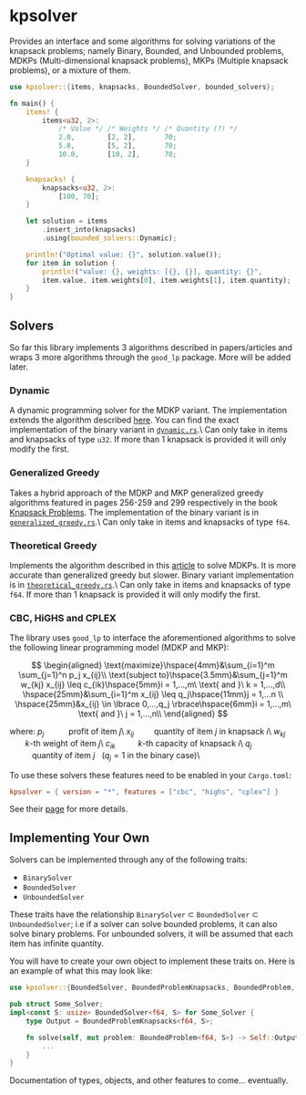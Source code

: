 # kpsolver

Provides an interface and some algorithms for solving variations of the knapsack problems; namely Binary, Bounded, and Unbounded problems, MDKPs (Multi-dimensional knapsack problems), MKPs (Multiple knapsack problems), or a mixture of them.

```rust
use kpsolver::{items, knapsacks, BoundedSolver, bounded_solvers};

fn main() {
    items! {
        items<u32, 2>:
            /* Value */ /* Weights */ /* Quantity (?) */
            2.0,        [2, 2],       70;
            5.0,        [5, 2],       70;
            10.0,       [10, 2],      70;
    }

    knapsacks! {
        knapsacks<u32, 2>:
            [100, 70];
    }

    let solution = items
        .insert_into(knapsacks)
        .using(bounded_solvers::Dynamic);

    println!("Optimal value: {}", solution.value());
    for item in solution {
        println!("value: {}, weights: [{}, {}], quantity: {}",
        item.value, item.weights[0], item.weights[1], item.quantity);
    }
}
```

## Solvers
So far this library implements 3 algorithms described in papers/articles and wraps 3 more algorithms through the `good_lp` package. More will be added later.

### Dynamic
A dynamic programming solver for the MDKP variant. The implementation extends the algorithm described [here](https://en.wikipedia.org/wiki/Knapsack_problem#0-1_knapsack_problem).
You can find the exact implementation of the binary variant in [`dynamic.rs`](https://github.com/dylanwilks/kpsolver/blob/main/src/binary_solvers/dynamic.rs).\\
Can only take in items and knapsacks of type `u32`. If more than 1 knapsack is provided it will only modify the first.

### Generalized Greedy
Takes a hybrid approach of the MDKP and MKP generalized greedy algorithms featured in pages 256-259 and 299 respectively in the book [Knapsack Problems](https://link.springer.com/book/10.1007/978-3-540-24777-7). 
The implementation of the binary variant is in [`generalized_greedy.rs`](https://github.com/dylanwilks/kpsolver/blob/main/src/binary_solvers/generalized_greedy.rs).\\
Can only take in items and knapsacks of type `f64`.

### Theoretical Greedy
Implements the algorithm described in this [article](https://www.sciencedirect.com/science/article/pii/0166218X9390051O) to solve MDKPs. It is more accurate than generalized greedy but slower.
Binary variant implementation is in [`theoretical_greedy.rs`](https://github.com/dylanwilks/kpsolver/blob/main/src/binary_solvers/theoretical_greedy.rs).\\
Can only take in items and knapsacks of type `f64`. If more than 1 knapsack is provided it will only modify the first.

### CBC, HiGHS and CPLEX
The library uses `good_lp` to interface the aforementioned algorithms to solve the following linear programming model (MDKP and MKP):

$$
\begin{aligned}
\text{maximize}\hspace{4mm}&\sum_{i=1}^m \sum_{j=1}^n p_j x_{ij}\\
\text{subject to}\hspace{3.5mm}&\sum_{j=1}^m w_{kj} x_{ij} \leq c_{ik}\hspace{5mm}i = 1,...,m\ \text{ and }\ k = 1,...,d\\
\hspace{25mm}&\sum_{i=1}^m x_{ij} \leq q_j\hspace{11mm}j = 1,...n  \\
\hspace{25mm}&x_{ij} \in \lbrace 0,...,q_j \rbrace\hspace{6mm}i = 1,...,m\ \text{ and }\ j = 1,...,n\\
\end{aligned}
$$

where:
$p_j$     	 &nbsp;&nbsp;&nbsp;&nbsp;&nbsp;&nbsp;&nbsp;&nbsp;&nbsp;&nbsp;profit of item $j$\\
$x_{ij}$    &nbsp;&nbsp;&nbsp;&nbsp;&nbsp;&nbsp;&nbsp;&nbsp;quantity of item $j$ in knapsack $i$\\
$w_{kj}$ &nbsp;&nbsp;&nbsp;&nbsp;&nbsp;&nbsp;&nbsp;$k$-th weight of item $j$\\
$c_{ik}$ &nbsp;&nbsp;&nbsp;&nbsp;&nbsp;&nbsp;&nbsp;&nbsp;&nbsp;$k$-th capacity of knapsack $i$\\
$q_j$     	 &nbsp;&nbsp;&nbsp;&nbsp;&nbsp;&nbsp;&nbsp;&nbsp;&nbsp;&nbsp;quantity of item $j$ &nbsp;&nbsp;($q_j = 1$ in the binary case)\\

To use these solvers these features need to be enabled in your `Cargo.toml`:

```toml
kpsolver = { version = "*", features = ["cbc", "highs", "cplex"] }
```

See their [page](https://github.com/rust-or/good_lp) for more details.

## Implementing Your Own
Solvers can be implemented through any of the following traits:
- `BinarySolver`
- `BoundedSolver`
- `UnboundedSolver`

These traits have the relationship `BinarySolver` $\subset$ `BoundedSolver` $\subset$ `UnboundedSolver`; i.e if a solver can solve bounded problems, it can also solve binary problems. For unbounded solvers, it will be assumed that each item has infinite quantity. 

You will have to create your own object to implement these traits on. Here is an example of what this may look like:

```rust
use kpsolver::{BoundedSolver, BoundedProblemKnapsacks, BoundedProblem, ...}

pub struct Some_Solver;
impl<const S: usize> BoundedSolver<f64, S> for Some_Solver {
    type Output = BoundedProblemKnapsacks<f64, S>;

    fn solve(self, mut problem: BoundedProblem<f64, S>) -> Self::Output {
        ...
    }
}
```

Documentation of types, objects, and other features to come... eventually.
